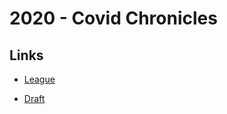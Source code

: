 # 2020 - Covid Chronicles

## Links

* [League](https://football.fantasysports.yahoo.com/f1/114414)

* [Draft](https://football.fantasysports.yahoo.com/f1/114414/draft)
